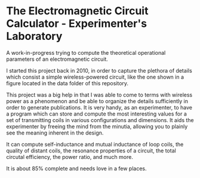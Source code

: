 # The Electromagnetic Circuit Calculator - Experimenter's Laboratory
A work-in-progress trying to compute the theoretical operational parameters of an electromagnetic circuit.

I started this project back in 2010, in order to capture the plethora of details which consist a simple wireless-powered circuit, like the one shown in a figure located in the data folder of this repository.

This project was a big help in that I was able to come to terms with wireless power as a phenomenon and be able to organize the details sufficiently in order to generate publications. It is very handy, as an experimenter, to have a program which can store and compute the most interesting values for a set of transmitting coils in various configurations and dimensions. It aids the experimenter by freeing the mind from the minutia, allowing you to plainly see the meaning inherent in the design.

It can compute self-inductance and mutual inductance of loop coils, the quality of distant coils, the resonance properties of a circuit, the total circutal efficiency, the power ratio, and much more.

It is about 85% complete and needs love in a few places.
